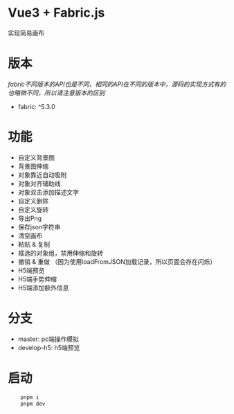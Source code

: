 
# Vue3 + Fabric.js

实现简易画布

# 版本
*fabric不同版本的API也是不同，相同的API在不同的版本中，源码的实现方式有的也略微不同，所以请注意版本的区别*

- fabric: ^5.3.0

# 功能

- 自定义背景图
- 背景图伸缩
- 对象靠近自动吸附
- 对象对齐辅助线
- 对象双击添加描述文字
- 自定义删除
- 自定义旋转
- 导出Png
- 保存json字符串
- 清空画布
- 粘贴 & 复制
- 框选的对象组，禁用伸缩和旋转
- 撤销 & 重做 （因为使用loadFromJSON加载记录，所以页面会存在闪烁）
- H5端预览
- H5端手势伸缩
- H5端添加额外信息

# 分支

- master: pc端操作模拟
- develop-h5: h5端预览

# 启动

```js
    pnpm i
    pnpm dev
```
